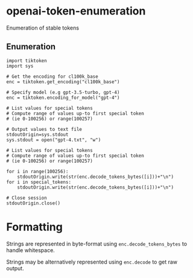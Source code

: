 # openai-token-enumeration
Enumeration of stable tokens

## Enumeration

```
import tiktoken
import sys

# Get the encoding for cl100k_base
enc = tiktoken.get_encoding("cl100k_base")

# Specify model (e.g gpt-3.5-turbo, gpt-4)
enc = tiktoken.encoding_for_model("gpt-4")

# List values for special tokens
# Compute range of values up-to first special token
# (ie 0-100256) or range(100257)

# Output values to text file
stdoutOrigin=sys.stdout 
sys.stdout = open("gpt-4.txt", "w")

# List values for special tokens
# Compute range of values up-to first special token
# (ie 0-100256) or range(100257)

for i in range(100256):
    stdoutOrigin.write(str(enc.decode_tokens_bytes([i]))+"\n")
for i in special_tokens:
    stdoutOrigin.write(str(enc.decode_tokens_bytes([i]))+"\n")

# Close session
stdoutOrigin.close()
```

# Formatting

Strings are represented in byte-format using `enc.decode_tokens_bytes` to handle whitespace.

Strings may be alternatively represented using `enc.decode` to get raw output.
